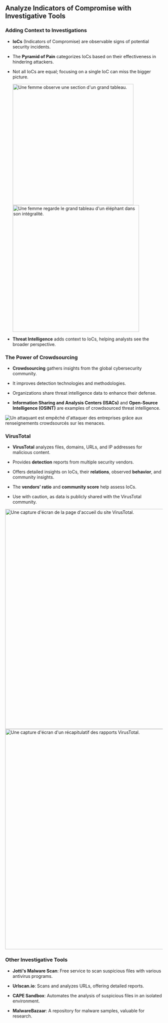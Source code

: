 ## Analyze Indicators of Compromise with Investigative Tools

### Adding Context to Investigations

- **IoCs** (Indicators of Compromise) are observable signs of potential security incidents.

- The **Pyramid of Pain** categorizes IoCs based on their effectiveness in hindering attackers.

- Not all IoCs are equal; focusing on a single IoC can miss the bigger picture.
  
  <img title="" src="https://d3c33hcgiwev3.cloudfront.net/imageAssetProxy.v1/cii_FTSJTp6T9MiUON3QYw_55d2b729f5dc4eac883a774014823de1_umg_H4AHltqDZ8JXSzqzziTdQQhQQ2nidz2cvkE8wZiIG--TeOBj7WiA5pmKthEgHFrySvUi_inxWJXUVjq6TNB-CntB5QPRzlPylsNHvBlZpcvl_g5sDRygyhAjqwSOnTkfTYowlJs1zbxctSDaHcQ?expiry=1697328000000&hmac=-zLuIjNWg84KD1DqPNAK3IXd8eHW8V_VQPFQ8CCLqKQ" alt="Une femme observe une section d'un grand tableau." data-align="center" width="386">
  
  <img title="" src="https://d3c33hcgiwev3.cloudfront.net/imageAssetProxy.v1/NJZv0wovQSKtj9HDjsy_vw_a51597ca2f20481289849bf159c222e1_wq21GsJyPvGERPn-NTfkl9XOMS4dtFHHIBl60TkZsaXBdXxsMfARzwbEQ9_S3iut7w-W4fIUikrnjtC2UvMIADqN0yxD8tnz4SNtJLbA_zpo_ZrEvDiCuU6kWJ3cAT1hfHGU526P9qhzGl6X02sjgNY?expiry=1697328000000&hmac=6-gyttoYSAn3pCY2S8TUDOwHOjlUZjpV52ZpFVvGczo" alt="Une femme regarde le grand tableau d'un éléphant dans son intégralité." data-align="center" width="404">

- **Threat Intelligence** adds context to IoCs, helping analysts see the broader perspective.

### The Power of Crowdsourcing

- **Crowdsourcing** gathers insights from the global cybersecurity community.

- It improves detection technologies and methodologies.

- Organizations share threat intelligence data to enhance their defense.

- **Information Sharing and Analysis Centers (ISACs)** and **Open-Source Intelligence (OSINT)** are examples of crowdsourced threat intelligence.

<img src="https://d3c33hcgiwev3.cloudfront.net/imageAssetProxy.v1/4nnwqdjMQzmT291E0-hPWA_09adff26a39c40f9aa26ae06cec198e1_ZeTn34K0Nort9Mm0C7fqubtvfqcK_MniMrjOEZoaNou8UKl9Nc-fp48EETQmm6sJk9SvT1TPcTBN8n53R9EoUbx3LvUPg3SJ1GjXead03Pl1tx1y_bQ7Lfurjsu4FQwCwLcQev81ZUm_YLGQ1v4VAFY?expiry=1697328000000&hmac=EJq0hczwIt4VnGL7pbBs58Ee3sSzgZJ2avsman4i3FA" title="" alt="Un attaquant est empêché d'attaquer des entreprises grâce aux renseignements crowdsourcés sur les menaces." data-align="center">

### VirusTotal

- **VirusTotal** analyzes files, domains, URLs, and IP addresses for malicious content.

- Provides **detection** reports from multiple security vendors.

- Offers detailed insights on IoCs, their **relations**, observed **behavior**, and community insights.

- The **vendors’ ratio** and **community score** help assess IoCs.

- Use with caution, as data is publicly shared with the VirusTotal community.

<img title="" src="https://d3c33hcgiwev3.cloudfront.net/imageAssetProxy.v1/OGF9XULpS4yRE9XWp0_5Ww_28f373819aa5487080f345ee10ed36e1_2UzPkWUVrcbKDLApq0CPB33OaJOORTO260rs4umcRJK6f09s9wrvwlEyczfwmAjHJp34gLdnvhGcz3WYmdSFzV5BRUscBCjBtePStKAA3S_481ILEM_X1AmmoLNi97lkerAtOcFrOuP2K5PT-QGGJ3Q?expiry=1697328000000&hmac=YsmGLi0VKuuwEgjPYTR5tdNuFtjmzRuHYEDKfnBUYX8" alt="Une capture d'écran de la page d'accueil du site VirusTotal." data-align="center" width="701">

<img title="" src="https://d3c33hcgiwev3.cloudfront.net/imageAssetProxy.v1/G6lzkoezTH--0Ly1-t-gyA_bf5046e9968f4a33b881b46561b750f1_CS_R-129_VirusTotal-reports.png?expiry=1697328000000&hmac=wVM7ke3zk0R16fNFU6LWLAQRhfIN2xT77BGoOk0nq8U" alt="Une capture d'écran d'un récapitulatif des rapports VirusTotal." data-align="center" width="702">

### Other Investigative Tools

- **Jotti's Malware Scan**: Free service to scan suspicious files with various antivirus programs.

- **Urlscan.io**: Scans and analyzes URLs, offering detailed reports.

- **CAPE Sandbox**: Automates the analysis of suspicious files in an isolated environment.

- **MalwareBazaar**: A repository for malware samples, valuable for research.
